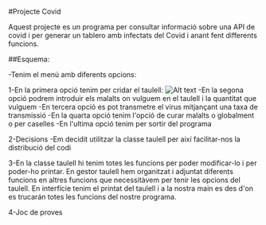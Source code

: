 #Projecte Covid

Aquest projecte es un programa per consultar informació sobre una API de covid i per generar un tablero amb infectats del Covid i anant fent differents funcions.

##Esquema:

  -Tenim el menú amb diferents opcions:

   1-En la primera opció tenim per cridar el taulell:
      ![Alt text](https://github.com/alphabarry99/projectecovid1/edit/master/src/UF3/myAvatar(1).png) 
        -En la segona opció podrem introduir els malalts on vulguem en 
            el taulell i la quantitat que vulguem
        -En tercera opció es pot transmetre el virus mitjançant una taxa de transmissió
        -En la quarta opció tenim l'opció de curar malalts o globalment o per caselles
        -En l'ultima opció tenim per sortir del programa

2-Decisions 
-Em decidit utilitzar la classe taulell per així facilitar-nos la distribució del codi

3-En la classe taulell hi tenim totes les funcions per poder modificar-lo i per poder-ho printar.
En gestor taulell hem organitzat i adjuntat diferents funcions en altres funcions que necessitàvem per tenir les opcions del taulell.
En interfície tenim el printat del taulell i a la nostra main es des d'on es trucarán totes les funcions del nostre programa.

4-Joc de proves
